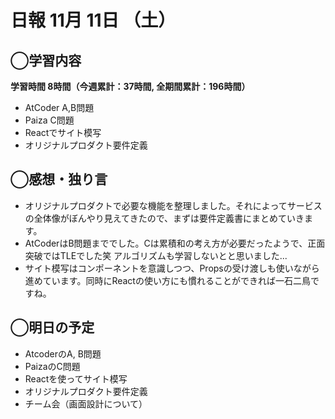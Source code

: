 # 日報  11月 11日 （土）

## ◯学習内容

**学習時間 8時間（今週累計：37時間, 全期間累計：196時間）**
- AtCoder A,B問題
- Paiza C問題
- Reactでサイト模写
- オリジナルプロダクト要件定義

## ◯感想・独り言
- オリジナルプロダクトで必要な機能を整理しました。それによってサービスの全体像がぼんやり見えてきたので、まずは要件定義書にまとめていきます。
- AtCoderはB問題まででした。Cは累積和の考え方が必要だったようで、正面突破ではTLEでした笑 アルゴリズムも学習しないとと思いました...
- サイト模写はコンポーネントを意識しつつ、Propsの受け渡しも使いながら進めています。同時にReactの使い方にも慣れることができれば一石二鳥ですね。

## ◯明日の予定
- AtcoderのA, B問題
- PaizaのC問題
- Reactを使ってサイト模写
- オリジナルプロダクト要件定義
- チーム会（画面設計について）